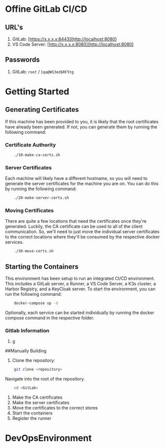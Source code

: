 # Offine GitLab CI/CD



## URL's

1. GitLab: [https://x.x.x.x:8443](http://localhost:8080)
2. VS Code Server: [http://x.x.x.x:8080](http://localhost:8080)

## Passwords
1. GitLab: `root` / `1qa@WS3ed$RF5tg`

# Getting Started

## Generating Certificates

If this machine has been provided to you, it is likely that the root certificates have already been generated. If not, you can generate them by running the following command:

### Certificate Authority
```bash
    ./10-make-ca-certs.sh
```

### Server Certificates

Each machine will likely have a different hostname, so you will need to generate the server certificates for the machine you are on. You can do this by running the following command:
```bash
    ./20-make-server-certs.sh
```

### Moving Certificates

There are quite a few locations that need the certificates once they're generated. Luckily, the CA certificate can be used to all of the client communication. So, we'll need to just move the individual server certificates to the correct locations where they'll be consumed by the respective docker services.
```bash
    ./30-move-certs.sh
```

## Starting the Containers

This environment has been setup to run an integrated CI/CD environment. This includes a GitLab server, a Runner, a VS Code Server, a K3s cluster, a Harbor Registry, and a KeyCloak server. To start the environment, you can run the following command:
```bash
    docker-compose up -d
```

Optionally, each service can be started individually by running the docker compose command in the respective folder.

### Gitlab Information

1. g

##Manually Building
1. Clone the repository: 
```bash
    git clone <repository>
```
Navigate into the root of the repository.
```bash
    cd <GitLab>
```

1. Make the CA certificates
1. Make the server certificates
1. Move the certificates to the correct stores
1. Start the containers
1. Register the runner
# DevOpsEnvironment
